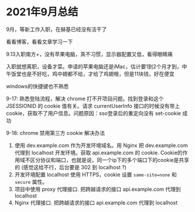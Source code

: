 # 2021年9月总结

9月，等新工作入职，在赫基已经没有活干了

看看博客，看看文章学习一下

9.13入职南方+，没有苹果电脑，真不习惯，显示器配置又低，看得眼睛痛

入职就想离职，设备才菜。申请的苹果电脑还是iMac，估计要1到2个月才到，中午饭堂也是不好吃，鸡中翅都不给，才给了鸡翅根，但是11块钱，好在便宜

windows的快捷键也不熟悉

9-17: 熟悉登陆流程，解决 chrome 打不开项目问题。找到登录和这个 JSESSIONID 的 cookie 值有关。请求 currentUserInfo 接口的时候没有带上 cookie，获取不了用户信息。问题原因：sso登录后的重定向没有 set-cookie 成功

9-18: chrome 禁用第三方 cookie 解决办法

1. 使用 dev.example.com 作为开发环境域名。用 Nginx 把 dev.example.com 代理到 localhost 开发环境。获取 api.example.com 的 cookie. Cookie的作用域不区分协议和端口，也就是说，同一个ip下的多个端口下的cookie是共享的 (感觉这给不行，后台要是 302 到 localhost ?)
2. 开发环境配置 localhost 使用 HTTPS，cookie 设置 `same-site=none` 和 `secure` 属性。
3. 项目中使用 proxy 代理接口. 把跨越请求的接口 api.example.com 代理到 localhost
4. Nginx 代理接口. 把跨越请求的接口 api.example.com 代理到 localhost